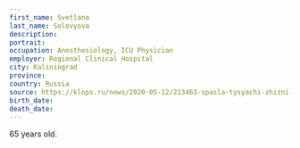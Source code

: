 ```yaml
---
first_name: Svetlana
last_name: Solovyova
description: 
portrait: 
occupation: Anesthesiology, ICU Physician
employer: Regional Clinical Hospital
city: Kaliningrad
province: 
country: Russia
source: https://klops.ru/news/2020-05-12/213463-spasla-tysyachi-zhizni-chto-izvestno-o-reanimatologe-umershey-v-kaliningrade-ot-koronavirusa
birth_date: 
death_date: 
---
```


65 years old.
